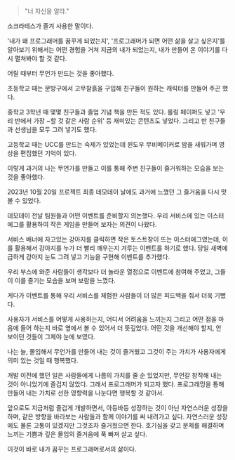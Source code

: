 > "너 자신을 알라."

소크라테스가 즐겨 사용한 말이다.

'내가 왜 프로그래머를 꿈꾸게 되었는지', '프로그래머가 되면 어떤 삶을 살고 싶은지'를 알아보기 위해서는 어떤 경험을 거쳐 지금의 내가 되었는지, 내가 만들어 온 이야기를 다시 펼쳐봐야 할 것 같다.

어릴 때부터 무언가 만드는 것을 좋아했다.

초등학교 때는 문방구에서 고무찰흙을 구입해 친구들이 원하는 캐릭터를 만들어 주곤 했다.

중학교 3학년 때 몇몇 친구들과 졸업 기념 책을 만든 적도 있다. 롤링 페이퍼도 넣고 '우리 반에서 가장 ~할 것 같은 사람 순위' 등 재미있는 콘텐츠도 넣었다. 그리고 반 친구들과 선생님을 모두 그려 넣기도 했다.

고등학교 때는 UCC를 만드는 숙제가 있었는데 윈도우 무비메이커로 밤을 새워가며 영상을 편집했던 기억이 있다.

이렇게 과거의 나는 무언가를 만들고 이를 통해 주변 친구들이 즐거워하는 모습을 보는 것을 좋아했다.

2023년 10월 20일 프로젝트 최종 데모데이 날에도 과거에 느꼈던 그 즐거움을 다시 맛볼 수 있었다.

데모데이 전날 팀원들과 어떤 이벤트를 준비할지 의논했다. 우리 서비스에 있는 이스터에그를 활용하여 작은 게임을 만들어 보자는 의견이 나왔다.

서비스 배너에 자고있는 강아지를 클릭하면 작은 토스트창이 뜨는 이스터에그였는데, 이를 활용해서 강아지를 누가 더 빨리 깨우는지 겨루는 이벤트를 하기로 했다. 당일 새벽에 급하게 강아지 눈도 그려 넣고 기능을 구현해 이벤트를 추가했다.

우리 부스에 와준 사람들이 생각보다 더 놀라운 열정으로 이벤트에 참여해 주었고, 그들이 이를 즐기는 모습을 보며 보람을 느꼈다.

게다가 이벤트를 통해 우리 서비스를 체험한 사람들이 더 많은 피드백을 줘서 더욱 기뻤다.

사용자가 서비스를 어떻게 사용하는지, 어디서 어려움을 느끼는지 그리고 어떤 점을 마음에 들어 하는지 바로 옆에서 볼 수 있어서 더 뜻깊었다. 어떤 것을 개선해야 할지, 안 보이던 것들이 그제야 눈에 보였다.

나는 늘, 몰입해서 무언가를 만들어 내는 것이 즐거웠고 그것이 주는 가치가 사용자에게 의미 있는 것일 때 행복했다.

개발 이전에 했던 일은 사람들에게 나름의 가치를 줄 순 있었지만, 무언갈 창작해 내는 것이 아니었기에 즐겁지 않았다.
그래서 프로그래머가 되고자 했다. 프로그래밍을 통해 만들어 내는 가치로 선한 영향력을 나눈다면 행복할 것 같아서.

앞으로도 지금처럼 즐겁게 개발하면서, 아등바등 성장하는 것이 아닌 자연스러운 성장을 하며, 같은 방향을 바라보는 사람들과 함께 이야기를 써 내려가고 싶다.
자연스러운 성장에도 물론 고통이 있겠지만 그것조차 즐거웠으면 한다. 호기심을 갖고 문제를 해결하며 느끼는 기쁨과 깊은 몰입의 즐거움에 푹 빠져 살고 싶다.

이것이 바로 내가 꿈꾸는 프로그래머로서의 삶이다.
